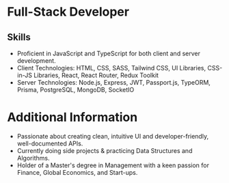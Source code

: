 # Full-Stack Developer

## Skills
- Proficient in JavaScript and TypeScript for both client and server development.
- Client Technologies: HTML, CSS, SASS, Tailwind CSS, UI Libraries, CSS-in-JS Libraries, React, React Router, Redux Toolkit
- Server Technologies: Node.js, Express, JWT, Passport.js, TypeORM, Prisma, PostgreSQL, MongoDB, SocketIO

# Additional Information
- Passionate about creating clean, intuitive UI and developer-friendly, well-documented APIs.
- Currently doing side projects & practicing Data Structures and Algorithms.
- Holder of a Master's degree in Management with a keen passion for Finance, Global Economics, and Start-ups.
